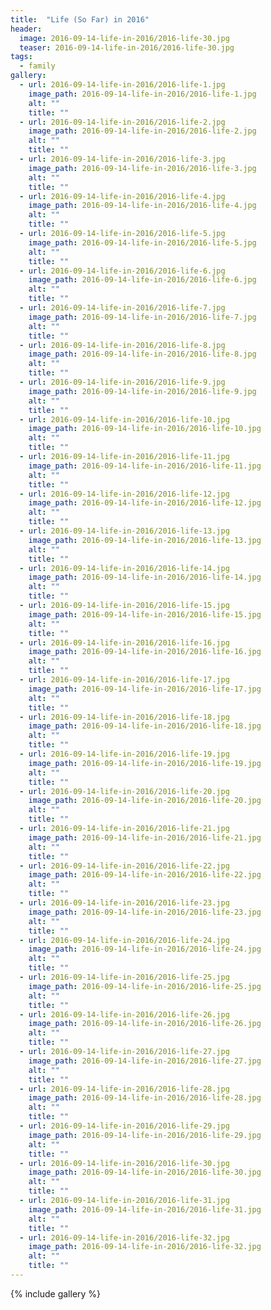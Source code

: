 ```yaml
---
title:  "Life (So Far) in 2016"
header:
  image: 2016-09-14-life-in-2016/2016-life-30.jpg
  teaser: 2016-09-14-life-in-2016/2016-life-30.jpg
tags: 
  - family
gallery:
  - url: 2016-09-14-life-in-2016/2016-life-1.jpg
    image_path: 2016-09-14-life-in-2016/2016-life-1.jpg
    alt: ""
    title: ""
  - url: 2016-09-14-life-in-2016/2016-life-2.jpg
    image_path: 2016-09-14-life-in-2016/2016-life-2.jpg
    alt: ""
    title: ""
  - url: 2016-09-14-life-in-2016/2016-life-3.jpg
    image_path: 2016-09-14-life-in-2016/2016-life-3.jpg
    alt: ""
    title: ""
  - url: 2016-09-14-life-in-2016/2016-life-4.jpg
    image_path: 2016-09-14-life-in-2016/2016-life-4.jpg
    alt: ""
    title: ""
  - url: 2016-09-14-life-in-2016/2016-life-5.jpg
    image_path: 2016-09-14-life-in-2016/2016-life-5.jpg
    alt: ""
    title: ""
  - url: 2016-09-14-life-in-2016/2016-life-6.jpg
    image_path: 2016-09-14-life-in-2016/2016-life-6.jpg
    alt: ""
    title: ""
  - url: 2016-09-14-life-in-2016/2016-life-7.jpg
    image_path: 2016-09-14-life-in-2016/2016-life-7.jpg
    alt: ""
    title: ""
  - url: 2016-09-14-life-in-2016/2016-life-8.jpg
    image_path: 2016-09-14-life-in-2016/2016-life-8.jpg
    alt: ""
    title: ""
  - url: 2016-09-14-life-in-2016/2016-life-9.jpg
    image_path: 2016-09-14-life-in-2016/2016-life-9.jpg
    alt: ""
    title: ""
  - url: 2016-09-14-life-in-2016/2016-life-10.jpg
    image_path: 2016-09-14-life-in-2016/2016-life-10.jpg
    alt: ""
    title: ""
  - url: 2016-09-14-life-in-2016/2016-life-11.jpg
    image_path: 2016-09-14-life-in-2016/2016-life-11.jpg
    alt: ""
    title: ""
  - url: 2016-09-14-life-in-2016/2016-life-12.jpg
    image_path: 2016-09-14-life-in-2016/2016-life-12.jpg
    alt: ""
    title: ""
  - url: 2016-09-14-life-in-2016/2016-life-13.jpg
    image_path: 2016-09-14-life-in-2016/2016-life-13.jpg
    alt: ""
    title: ""
  - url: 2016-09-14-life-in-2016/2016-life-14.jpg
    image_path: 2016-09-14-life-in-2016/2016-life-14.jpg
    alt: ""
    title: ""
  - url: 2016-09-14-life-in-2016/2016-life-15.jpg
    image_path: 2016-09-14-life-in-2016/2016-life-15.jpg
    alt: ""
    title: ""
  - url: 2016-09-14-life-in-2016/2016-life-16.jpg
    image_path: 2016-09-14-life-in-2016/2016-life-16.jpg
    alt: ""
    title: ""
  - url: 2016-09-14-life-in-2016/2016-life-17.jpg
    image_path: 2016-09-14-life-in-2016/2016-life-17.jpg
    alt: ""
    title: ""
  - url: 2016-09-14-life-in-2016/2016-life-18.jpg
    image_path: 2016-09-14-life-in-2016/2016-life-18.jpg
    alt: ""
    title: ""
  - url: 2016-09-14-life-in-2016/2016-life-19.jpg
    image_path: 2016-09-14-life-in-2016/2016-life-19.jpg
    alt: ""
    title: ""
  - url: 2016-09-14-life-in-2016/2016-life-20.jpg
    image_path: 2016-09-14-life-in-2016/2016-life-20.jpg
    alt: ""
    title: ""
  - url: 2016-09-14-life-in-2016/2016-life-21.jpg
    image_path: 2016-09-14-life-in-2016/2016-life-21.jpg
    alt: ""
    title: ""
  - url: 2016-09-14-life-in-2016/2016-life-22.jpg
    image_path: 2016-09-14-life-in-2016/2016-life-22.jpg
    alt: ""
    title: ""
  - url: 2016-09-14-life-in-2016/2016-life-23.jpg
    image_path: 2016-09-14-life-in-2016/2016-life-23.jpg
    alt: ""
    title: ""
  - url: 2016-09-14-life-in-2016/2016-life-24.jpg
    image_path: 2016-09-14-life-in-2016/2016-life-24.jpg
    alt: ""
    title: ""
  - url: 2016-09-14-life-in-2016/2016-life-25.jpg
    image_path: 2016-09-14-life-in-2016/2016-life-25.jpg
    alt: ""
    title: ""
  - url: 2016-09-14-life-in-2016/2016-life-26.jpg
    image_path: 2016-09-14-life-in-2016/2016-life-26.jpg
    alt: ""
    title: ""
  - url: 2016-09-14-life-in-2016/2016-life-27.jpg
    image_path: 2016-09-14-life-in-2016/2016-life-27.jpg
    alt: ""
    title: ""
  - url: 2016-09-14-life-in-2016/2016-life-28.jpg
    image_path: 2016-09-14-life-in-2016/2016-life-28.jpg
    alt: ""
    title: ""
  - url: 2016-09-14-life-in-2016/2016-life-29.jpg
    image_path: 2016-09-14-life-in-2016/2016-life-29.jpg
    alt: ""
    title: ""
  - url: 2016-09-14-life-in-2016/2016-life-30.jpg
    image_path: 2016-09-14-life-in-2016/2016-life-30.jpg
    alt: ""
    title: ""
  - url: 2016-09-14-life-in-2016/2016-life-31.jpg
    image_path: 2016-09-14-life-in-2016/2016-life-31.jpg
    alt: ""
    title: ""
  - url: 2016-09-14-life-in-2016/2016-life-32.jpg
    image_path: 2016-09-14-life-in-2016/2016-life-32.jpg
    alt: ""
    title: ""
---
```


{% include gallery %}
